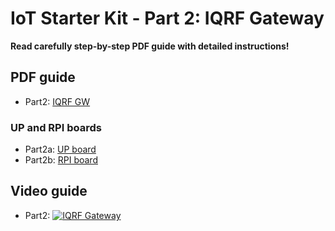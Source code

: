 # IoT Starter Kit - Part 2: IQRF Gateway

**Read carefully step-by-step PDF guide with detailed instructions!**

## PDF guide

* Part2: [IQRF GW](https://github.com/iqrfsdk/iot-starter-kit/tree/master/install/pdf/iqrf-part2.pdf)

###  UP and RPI boards

* Part2a: [UP board](https://github.com/iqrfsdk/iot-starter-kit/tree/master/install/up-board/GW-SbS-INSTALL.md)
* Part2b: [RPI board](https://github.com/iqrfsdk/iot-starter-kit/tree/master/install/rpi-board/GW-SbS-INSTALL.md)

## Video guide

* Part2: [![IQRF Gateway](https://img.youtube.com/vi/PhBL8MRQJTo/0.jpg)](https://www.youtube.com/watch?v=PhBL8MRQJTo "Part2: IQRF Gateway")
